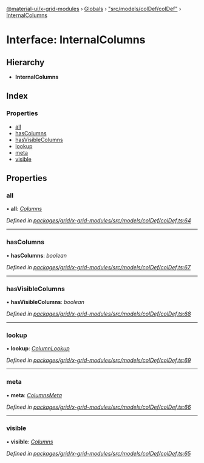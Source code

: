 [@material-ui/x-grid-modules](../README.md) › [Globals](../globals.md) › ["src/models/colDef/colDef"](../modules/_src_models_coldef_coldef_.md) › [InternalColumns](_src_models_coldef_coldef_.internalcolumns.md)

# Interface: InternalColumns

## Hierarchy

- **InternalColumns**

## Index

### Properties

- [all](_src_models_coldef_coldef_.internalcolumns.md#all)
- [hasColumns](_src_models_coldef_coldef_.internalcolumns.md#hascolumns)
- [hasVisibleColumns](_src_models_coldef_coldef_.internalcolumns.md#hasvisiblecolumns)
- [lookup](_src_models_coldef_coldef_.internalcolumns.md#lookup)
- [meta](_src_models_coldef_coldef_.internalcolumns.md#meta)
- [visible](_src_models_coldef_coldef_.internalcolumns.md#visible)

## Properties

### all

• **all**: _[Columns](../modules/_src_models_coldef_coldef_.md#columns)_

_Defined in [packages/grid/x-grid-modules/src/models/colDef/colDef.ts:64](https://github.com/mui-org/material-ui-x/blob/a679779/packages/grid/x-grid-modules/src/models/colDef/colDef.ts#L64)_

---

### hasColumns

• **hasColumns**: _boolean_

_Defined in [packages/grid/x-grid-modules/src/models/colDef/colDef.ts:67](https://github.com/mui-org/material-ui-x/blob/a679779/packages/grid/x-grid-modules/src/models/colDef/colDef.ts#L67)_

---

### hasVisibleColumns

• **hasVisibleColumns**: _boolean_

_Defined in [packages/grid/x-grid-modules/src/models/colDef/colDef.ts:68](https://github.com/mui-org/material-ui-x/blob/a679779/packages/grid/x-grid-modules/src/models/colDef/colDef.ts#L68)_

---

### lookup

• **lookup**: _[ColumnLookup](../modules/_src_models_coldef_coldef_.md#columnlookup)_

_Defined in [packages/grid/x-grid-modules/src/models/colDef/colDef.ts:69](https://github.com/mui-org/material-ui-x/blob/a679779/packages/grid/x-grid-modules/src/models/colDef/colDef.ts#L69)_

---

### meta

• **meta**: _[ColumnsMeta](_src_models_coldef_coldef_.columnsmeta.md)_

_Defined in [packages/grid/x-grid-modules/src/models/colDef/colDef.ts:66](https://github.com/mui-org/material-ui-x/blob/a679779/packages/grid/x-grid-modules/src/models/colDef/colDef.ts#L66)_

---

### visible

• **visible**: _[Columns](../modules/_src_models_coldef_coldef_.md#columns)_

_Defined in [packages/grid/x-grid-modules/src/models/colDef/colDef.ts:65](https://github.com/mui-org/material-ui-x/blob/a679779/packages/grid/x-grid-modules/src/models/colDef/colDef.ts#L65)_

